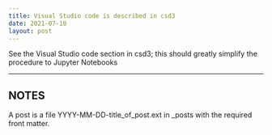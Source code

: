 ```yaml
---
title: Visual Studio code is described in csd3
date: 2021-07-10
layout: post
---
```


See the Visual Studio code section in csd3; this should greatly simplify the procedure to Jupyter Notebooks

<!--more-->

---

## NOTES

A post is a file YYYY-MM-DD-title_of_post.ext in _posts with the required front matter.
